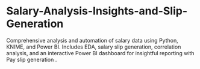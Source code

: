 # Salary-Analysis-Insights-and-Slip-Generation
Comprehensive analysis and automation of salary data using Python, KNIME, and Power BI. Includes EDA, salary slip generation, correlation analysis, and an interactive Power BI dashboard for insightful reporting with Pay slip generation .
